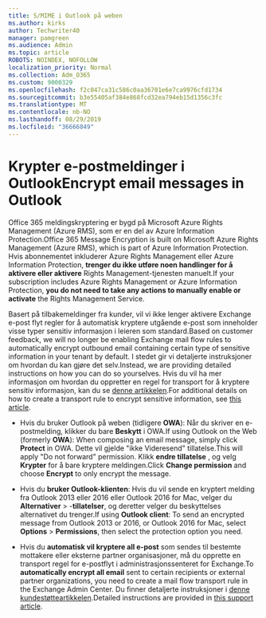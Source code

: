```yaml
---
title: S/MIME i Outlook på weben
ms.author: kirks
author: Techwriter40
manager: pamgreen
ms.audience: Admin
ms.topic: article
ROBOTS: NOINDEX, NOFOLLOW
localization_priority: Normal
ms.collection: Adm_O365
ms.custom: 9000329
ms.openlocfilehash: f2c047ca31c586c0aa36701e6e7ca9976cfd1734
ms.sourcegitcommit: b3e55405af384e868fcd32ea794eb15d1356c3fc
ms.translationtype: MT
ms.contentlocale: nb-NO
ms.lasthandoff: 08/29/2019
ms.locfileid: "36666849"
---
```

# <a name="encrypt-email-messages-in-outlook"></a><span data-ttu-id="2c078-102">Krypter e-postmeldinger i Outlook</span><span class="sxs-lookup"><span data-stu-id="2c078-102">Encrypt email messages in Outlook</span></span>

<span data-ttu-id="2c078-103">Office 365 meldingskryptering er bygd på Microsoft Azure Rights Management (Azure RMS), som er en del av Azure Information Protection.</span><span class="sxs-lookup"><span data-stu-id="2c078-103">Office 365 Message Encryption is built on Microsoft Azure Rights Management (Azure RMS), which is part of Azure Information Protection.</span></span> <span data-ttu-id="2c078-104">Hvis abonnementet inkluderer Azure Rights Management eller Azure Information Protection, **trenger du ikke utføre noen handlinger for å aktivere eller aktivere** Rights Management-tjenesten manuelt.</span><span class="sxs-lookup"><span data-stu-id="2c078-104">If your subscription includes Azure Rights Management or Azure Information Protection, **you do not need to take any actions to manually enable or activate** the Rights Management Service.</span></span>

<span data-ttu-id="2c078-105">Basert på tilbakemeldinger fra kunder, vil vi ikke lenger aktivere Exchange e-post flyt regler for å automatisk kryptere utgående e-post som inneholder visse typer sensitiv informasjon i leieren som standard.</span><span class="sxs-lookup"><span data-stu-id="2c078-105">Based on customer feedback, we will no longer be enabling Exchange mail flow rules to automatically encrypt outbound email containing certain type of sensitive information in your tenant by default.</span></span> <span data-ttu-id="2c078-106">I stedet gir vi detaljerte instruksjoner om hvordan du kan gjøre det selv.</span><span class="sxs-lookup"><span data-stu-id="2c078-106">Instead, we are providing detailed instructions on how you can do so yourselves.</span></span> <span data-ttu-id="2c078-107">Hvis du vil ha mer informasjon om hvordan du oppretter en regel for transport for å kryptere sensitiv informasjon, kan du se [denne artikkelen](https://aka.ms/OmeEtr).</span><span class="sxs-lookup"><span data-stu-id="2c078-107">For additional details on how to create a transport rule to encrypt sensitive information, see [this article](https://aka.ms/OmeEtr).</span></span>

- <span data-ttu-id="2c078-108">Hvis du bruker Outlook på weben (tidligere **OWA**): Når du skriver en e-postmelding, klikker du bare **Beskytt** i OWA.</span><span class="sxs-lookup"><span data-stu-id="2c078-108">If using Outlook on the Web (formerly **OWA**): When composing an email message, simply click **Protect** in OWA.</span></span> <span data-ttu-id="2c078-109">Dette vil gjelde "ikke Videresend" tillatelse.</span><span class="sxs-lookup"><span data-stu-id="2c078-109">This will apply "Do not forward" permission.</span></span> <span data-ttu-id="2c078-110">Klikk **endre tillatelse** , og velg **Krypter** for å bare kryptere meldingen.</span><span class="sxs-lookup"><span data-stu-id="2c078-110">Click **Change permission** and choose **Encrypt** to only encrypt the message.</span></span>

- <span data-ttu-id="2c078-111">Hvis du **bruker Outlook-klienten**: Hvis du vil sende en kryptert melding fra Outlook 2013 eller 2016 eller Outlook 2016 for Mac, velger du **Alternativer** > -**tillatelser**, og deretter velger du beskyttelses alternativet du trenger.</span><span class="sxs-lookup"><span data-stu-id="2c078-111">If using **Outlook client**: To send an encrypted message from Outlook 2013 or 2016, or Outlook 2016 for Mac, select **Options** > **Permissions**, then select the protection option you need.</span></span>

- <span data-ttu-id="2c078-112">Hvis du **automatisk vil kryptere all e-post** som sendes til bestemte mottakere eller eksterne partner organisasjoner, må du opprette en transport regel for e-postflyt i administrasjonssenteret for Exchange.</span><span class="sxs-lookup"><span data-stu-id="2c078-112">To **automatically encrypt all email** sent to certain recipients or external partner organizations, you need to create a mail flow transport rule in the Exchange Admin Center.</span></span> <span data-ttu-id="2c078-113">Du finner detaljerte instruksjoner i [denne kundestøtteartikkelen](https://docs.microsoft.com/office365/securitycompliance/define-mail-flow-rules-to-encrypt-email#create-a-mail-flow-rule-to-encrypt-email-messages-with-the-new-ome-capabilities).</span><span class="sxs-lookup"><span data-stu-id="2c078-113">Detailed instructions are provided in [this support article](https://docs.microsoft.com/office365/securitycompliance/define-mail-flow-rules-to-encrypt-email#create-a-mail-flow-rule-to-encrypt-email-messages-with-the-new-ome-capabilities).</span></span>

